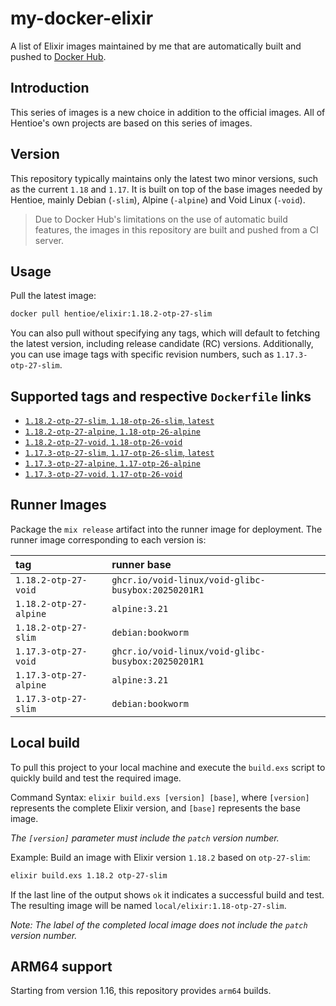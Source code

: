 # my-docker-elixir

A list of Elixir images maintained by me that are automatically built and pushed to [Docker Hub](https://hub.docker.com/repository/docker/hentioe/elixir).

## Introduction

This series of images is a new choice in addition to the official images. All of Hentioe's own projects are based on this series of images.

## Version

This repository typically maintains only the latest two minor versions, such as the current `1.18` and `1.17`. It is built on top of the base images needed by Hentioe, mainly Debian (`-slim`), Alpine (`-alpine`) and Void Linux (`-void`).

> Due to Docker Hub's limitations on the use of automatic build features, the images in this repository are built and pushed from a CI server.

## Usage

Pull the latest image:

```bash
docker pull hentioe/elixir:1.18.2-otp-27-slim
```

You can also pull without specifying any tags, which will default to fetching the latest version, including release candidate (RC) versions. Additionally, you can use image tags with specific revision numbers, such as `1.17.3-otp-27-slim`.

## Supported tags and respective `Dockerfile` links

- [`1.18.2-otp-27-slim`, `1.18-otp-26-slim`, `latest`](https://github.com/Hentioe/my-docker-elixir/blob/main/1.18/otp-27-slim/Dockerfile)
- [`1.18.2-otp-27-alpine`, `1.18-otp-26-alpine`](https://github.com/Hentioe/my-docker-elixir/blob/main/1.18/otp-27-alpine/Dockerfile)
- [`1.18.2-otp-27-void`, `1.18-otp-26-void`](https://github.com/Hentioe/my-docker-elixir/blob/main/1.18/otp-27-void/Dockerfile)
- [`1.17.3-otp-27-slim`, `1.17-otp-26-slim`, `latest`](https://github.com/Hentioe/my-docker-elixir/blob/main/1.17/otp-27-slim/Dockerfile)
- [`1.17.3-otp-27-alpine`, `1.17-otp-26-alpine`](https://github.com/Hentioe/my-docker-elixir/blob/main/1.17/otp-27-alpine/Dockerfile)
- [`1.17.3-otp-27-void`, `1.17-otp-26-void`](https://github.com/Hentioe/my-docker-elixir/blob/main/1.17/otp-27-void/Dockerfile)

## Runner Images

Package the `mix release` artifact into the runner image for deployment. The runner image corresponding to each version is:

| tag                    | runner base                                        |
| :--------------------- | :------------------------------------------------- |
| `1.18.2-otp-27-void`   | `ghcr.io/void-linux/void-glibc-busybox:20250201R1` |
| `1.18.2-otp-27-alpine` | `alpine:3.21`                                      |
| `1.18.2-otp-27-slim`   | `debian:bookworm`                                  |
| `1.17.3-otp-27-void`   | `ghcr.io/void-linux/void-glibc-busybox:20250201R1` |
| `1.17.3-otp-27-alpine` | `alpine:3.21`                                      |
| `1.17.3-otp-27-slim`   | `debian:bookworm`                                  |

## Local build

To pull this project to your local machine and execute the `build.exs` script to quickly build and test the required image.

Command Syntax: `elixir build.exs [version] [base]`, where `[version]` represents the complete Elixir version, and `[base]` represents the base image.

_The `[version]` parameter must include the `patch` version number._

Example: Build an image with Elixir version `1.18.2` based on `otp-27-slim`:

```bash
elixir build.exs 1.18.2 otp-27-slim
```

If the last line of the output shows `ok` it indicates a successful build and test. The resulting image will be named `local/elixir:1.18-otp-27-slim`.

_Note: The label of the completed local image does not include the `patch` version number._

## ARM64 support

Starting from version 1.16, this repository provides `arm64` builds.

